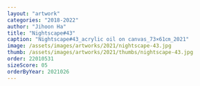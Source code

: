 ```yaml
---
layout: "artwork"
categories: "2018-2022"
author: "Jihoon Ha"
title: "Nightscape#43"
caption: "Nightscape#43_acrylic oil on canvas_73×61㎝_2021"
image: /assets/images/artworks/2021/nightscape-43.jpg
thumb: /assets/images/artworks/2021/thumbs/nightscape-43.jpg
order: 22010531
sizeScore: 05
orderByYear: 2021026
---
```

